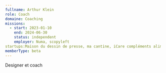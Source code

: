 ```yaml
---
fullname: Arthur Klein
role: Coach
domaine: Coaching
missions:
  - start: 2023-01-10
    end: 2024-06-30
    status: independent
    employer: Numa, scopyleft
startups:Maison du dessin de presse, ma cantine, iCare compléments alimentaires
memberType: beta
---
```



Designer et coach
